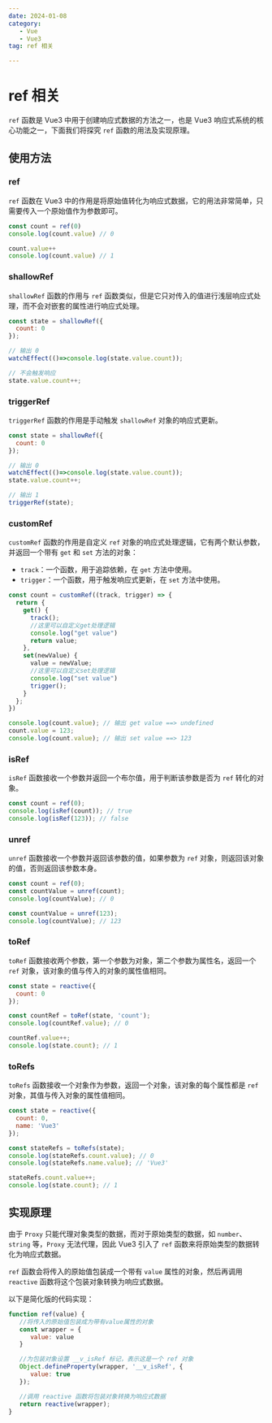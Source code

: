 ```yaml
---
date: 2024-01-08
category: 
   - Vue
   - Vue3
tag: ref 相关

---
```


# ref 相关
`ref` 函数是 Vue3 中用于创建响应式数据的方法之一，也是 Vue3 响应式系统的核心功能之一，下面我们将探究 `ref` 函数的用法及实现原理。

## 使用方法
### ref
`ref` 函数在 Vue3 中的作用是将原始值转化为响应式数据，它的用法非常简单，只需要传入一个原始值作为参数即可。
```js
const count = ref(0)
console.log(count.value) // 0

count.value++
console.log(count.value) // 1
```
### shallowRef
`shallowRef` 函数的作用与 `ref` 函数类似，但是它只对传入的值进行浅层响应式处理，而不会对嵌套的属性进行响应式处理。
```js
const state = shallowRef({
  count: 0
});

// 输出 0
watchEffect(()=>console.log(state.value.count));

// 不会触发响应
state.value.count++;
```
### triggerRef
`triggerRef` 函数的作用是手动触发 `shallowRef` 对象的响应式更新。
```js
const state = shallowRef({
  count: 0
});

// 输出 0
watchEffect(()=>console.log(state.value.count));
state.value.count++;

// 输出 1
triggerRef(state);
```
### customRef
`customRef` 函数的作用是自定义 `ref` 对象的响应式处理逻辑，它有两个默认参数，并返回一个带有 `get` 和 `set` 方法的对象：
- `track`：一个函数，用于追踪依赖，在 `get` 方法中使用。
- `trigger`：一个函数，用于触发响应式更新，在 `set` 方法中使用。

```js
const count = customRef((track, trigger) => {
  return {
    get() {
      track();
      //这里可以自定义get处理逻辑
      console.log("get value")
      return value;
    },
    set(newValue) {
      value = newValue;
      //这里可以自定义set处理逻辑
      console.log("set value")
      trigger();
    }
  };     
})

console.log(count.value); // 输出 get value ==> undefined
count.value = 123;
console.log(count.value); // 输出 set value ==> 123
```

### isRef
`isRef` 函数接收一个参数并返回一个布尔值，用于判断该参数是否为 `ref` 转化的对象。
```js
const count = ref(0);
console.log(isRef(count)); // true
console.log(isRef(123)); // false
```

### unref
`unref` 函数接收一个参数并返回该参数的值，如果参数为 `ref` 对象，则返回该对象的值，否则返回该参数本身。
```js
const count = ref(0);
const countValue = unref(count);
console.log(countValue); // 0

const countValue = unref(123);
console.log(countValue); // 123
```

### toRef
`toRef` 函数接收两个参数，第一个参数为对象，第二个参数为属性名，返回一个 `ref` 对象，该对象的值与传入的对象的属性值相同。
```js
const state = reactive({
  count: 0
});

const countRef = toRef(state, 'count');
console.log(countRef.value); // 0

countRef.value++;
console.log(state.count); // 1
```

### toRefs
`toRefs` 函数接收一个对象作为参数，返回一个对象，该对象的每个属性都是 `ref` 对象，其值与传入对象的属性值相同。
```js
const state = reactive({
  count: 0,
  name: 'Vue3'
});

const stateRefs = toRefs(state);
console.log(stateRefs.count.value); // 0
console.log(stateRefs.name.value); // 'Vue3'

stateRefs.count.value++;
console.log(state.count); // 1
```

## 实现原理
由于 `Proxy` 只能代理对象类型的数据，而对于原始类型的数据，如 `number`、`string` 等，`Proxy` 无法代理，因此 Vue3 引入了 `ref` 函数来将原始类型的数据转化为响应式数据。

`ref` 函数会将传入的原始值包装成一个带有 `value` 属性的对象，然后再调用 `reactive` 函数将这个包装对象转换为响应式数据。
   
以下是简化版的代码实现：   
```js
function ref(value) {
   //将传入的原始值包装成为带有value属性的对象
   const wrapper = {
      value: value
   }

   //为包装对象设置 __v_isRef 标记，表示这是一个 ref 对象
   Object.defineProperty(wrapper, '__v_isRef', {
      value: true
   });

   //调用 reactive 函数将包装对象转换为响应式数据
   return reactive(wrapper);
}
```
